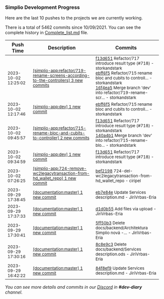 
### Simplio Development Progress

Here are the last 10 pushes to the projects we are currently working.

There is a total of 5462 commits since 10/09/2021. You can see the complete history in
 [Complete_list.md](Complete_list.md) file.

| Push Time | Description | Commits |
| --- | --- | --- |
| <sub>2023-10-02 12:25:02</sub> | <sub>[[simplio-app:refactor/719-rename-screens-according-to-the-controllers] 3 new commits](https://github.com/SimplioOfficial/simplio-app/compare/6c4329759a7f...16f4ea5a985f)</sub> | <sub>[f13d651](https://github.com/SimplioOfficial/simplio-app/commit/f13d651bb8899dc8cda97564d94a7244ae1d958e) Refactor/717 introduce result type (#718) - storkandstark<br>[ebff6f5](https://github.com/SimplioOfficial/simplio-app/commit/ebff6f573ae2d67df9c5d94eef4a965fed88b186) Refactor/715 rename bloc and cubits to controll... - storkandstark<br>[16f4ea5](https://github.com/SimplioOfficial/simplio-app/commit/16f4ea5a985f9c52a1e472a04d1fbe166f7bd960) Merge branch 'dev' into refactor/719-rename-scr... - storkandstark</sub> |
| <sub>2023-10-02 12:17:46</sub> | <sub>[[simplio-app:dev] 1 new commit](https://github.com/SimplioOfficial/simplio-app/commit/ebff6f573ae2d67df9c5d94eef4a965fed88b186)</sub> | <sub>[ebff6f5](https://github.com/SimplioOfficial/simplio-app/commit/ebff6f573ae2d67df9c5d94eef4a965fed88b186) Refactor/715 rename bloc and cubits to controll... - storkandstark</sub> |
| <sub>2023-10-02 09:45:57</sub> | <sub>[[simplio-app:refactor/715-rename-bloc-and-cubits-to-controller] 2 new commits](https://github.com/SimplioOfficial/simplio-app/compare/4ba277cda71c...140a4b1f4a84)</sub> | <sub>[f13d651](https://github.com/SimplioOfficial/simplio-app/commit/f13d651bb8899dc8cda97564d94a7244ae1d958e) Refactor/717 introduce result type (#718) - storkandstark<br>[140a4b1](https://github.com/SimplioOfficial/simplio-app/commit/140a4b1f4a8440901c7547e560207f2215e66462) Merge branch 'dev' into refactor/715-rename-blo... - storkandstark</sub> |
| <sub>2023-10-02 09:34:59</sub> | <sub>[[simplio-app:dev] 1 new commit](https://github.com/SimplioOfficial/simplio-app/commit/f13d651bb8899dc8cda97564d94a7244ae1d958e)</sub> | <sub>[f13d651](https://github.com/SimplioOfficial/simplio-app/commit/f13d651bb8899dc8cda97564d94a7244ae1d958e) Refactor/717 introduce result type (#718) - storkandstark</sub> |
| <sub>2023-10-02 07:26:25</sub> | <sub>[[simplio-app:724-remove-wc2legacytransaction-from-hd_wallet_repo] 1 new commit](https://github.com/SimplioOfficial/simplio-app/commit/bef2198f73d2adc659428d94788091b8d3b3edf6)</sub> | <sub>[bef2198](https://github.com/SimplioOfficial/simplio-app/commit/bef2198f73d2adc659428d94788091b8d3b3edf6) 724-del-wc2legacytransaction-from-hd_wallet_repo - ciripel</sub> |
| <sub>2023-09-29 17:38:45</sub> | <sub>[[documentation:master] 1 new commit](https://github.com/SimplioOfficial/documentation/commit/eb7e84e004f0b3ea9beabe1324c2dc9737efad19)</sub> | <sub>[eb7e84e](https://github.com/SimplioOfficial/documentation/commit/eb7e84e004f0b3ea9beabe1324c2dc9737efad19) Update Services description.md - JiriVrbas-Eria</sub> |
| <sub>2023-09-29 17:37:33</sub> | <sub>[[documentation:master] 1 new commit](https://github.com/SimplioOfficial/documentation/commit/d1d0b55a08a256725fb37e6a0714f936dbea5998)</sub> | <sub>[d1d0b55](https://github.com/SimplioOfficial/documentation/commit/d1d0b55a08a256725fb37e6a0714f936dbea5998) Add files via upload - JiriVrbas-Eria</sub> |
| <sub>2023-09-29 17:30:41</sub> | <sub>[[documentation:master] 1 new commit](https://github.com/SimplioOfficial/documentation/commit/5ff50b3b6b7f35ecc2343e57533e78e7af28b6d2)</sub> | <sub>[5ff50b3](https://github.com/SimplioOfficial/documentation/commit/5ff50b3b6b7f35ecc2343e57533e78e7af28b6d2) Delete docs/backend/Architektura Simplio nová -... - JiriVrbas-Eria</sub> |
| <sub>2023-09-29 17:30:16</sub> | <sub>[[documentation:master] 1 new commit](https://github.com/SimplioOfficial/documentation/commit/8c8e9c36a2ec8b8fd9686d3fe3560079766bed78)</sub> | <sub>[8c8e9c3](https://github.com/SimplioOfficial/documentation/commit/8c8e9c36a2ec8b8fd9686d3fe3560079766bed78) Delete docs/backend/Services description.ods - JiriVrbas-Eria</sub> |
| <sub>2023-09-29 16:42:22</sub> | <sub>[[documentation:master] 1 new commit](https://github.com/SimplioOfficial/documentation/commit/84f8ef9cca28c2ff146bebf307aa6dd50e6d1788)</sub> | <sub>[84f8ef9](https://github.com/SimplioOfficial/documentation/commit/84f8ef9cca28c2ff146bebf307aa6dd50e6d1788) Update Services description.md - JiriVrbas-Eria</sub> |

_You can see more details and commits in our [Discord](https://discord.gg/aKhjuwZmdP) in **#dev-diary** channel._
